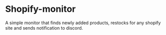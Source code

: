 # Shopify-monitor

A simple monitor that finds newly added products, restocks for any shopify site and sends notification to discord.  
